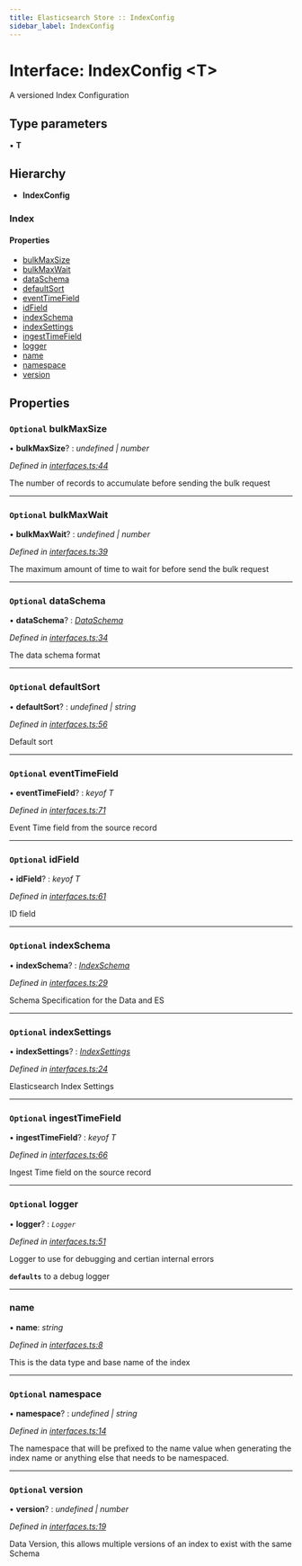 ```yaml
---
title: Elasticsearch Store :: IndexConfig
sidebar_label: IndexConfig
---
```


# Interface: IndexConfig <**T**>

A versioned Index Configuration

## Type parameters

▪ **T**

## Hierarchy

* **IndexConfig**

### Index

#### Properties

* [bulkMaxSize](indexconfig.md#optional-bulkmaxsize)
* [bulkMaxWait](indexconfig.md#optional-bulkmaxwait)
* [dataSchema](indexconfig.md#optional-dataschema)
* [defaultSort](indexconfig.md#optional-defaultsort)
* [eventTimeField](indexconfig.md#optional-eventtimefield)
* [idField](indexconfig.md#optional-idfield)
* [indexSchema](indexconfig.md#optional-indexschema)
* [indexSettings](indexconfig.md#optional-indexsettings)
* [ingestTimeField](indexconfig.md#optional-ingesttimefield)
* [logger](indexconfig.md#optional-logger)
* [name](indexconfig.md#name)
* [namespace](indexconfig.md#optional-namespace)
* [version](indexconfig.md#optional-version)

## Properties

### `Optional` bulkMaxSize

• **bulkMaxSize**? : *undefined | number*

*Defined in [interfaces.ts:44](https://github.com/terascope/teraslice/blob/6e018493/packages/elasticsearch-store/src/interfaces.ts#L44)*

The number of records to accumulate before sending the bulk request

___

### `Optional` bulkMaxWait

• **bulkMaxWait**? : *undefined | number*

*Defined in [interfaces.ts:39](https://github.com/terascope/teraslice/blob/6e018493/packages/elasticsearch-store/src/interfaces.ts#L39)*

The maximum amount of time to wait for before send the bulk request

___

### `Optional` dataSchema

• **dataSchema**? : *[DataSchema](dataschema.md)*

*Defined in [interfaces.ts:34](https://github.com/terascope/teraslice/blob/6e018493/packages/elasticsearch-store/src/interfaces.ts#L34)*

The data schema format

___

### `Optional` defaultSort

• **defaultSort**? : *undefined | string*

*Defined in [interfaces.ts:56](https://github.com/terascope/teraslice/blob/6e018493/packages/elasticsearch-store/src/interfaces.ts#L56)*

Default sort

___

### `Optional` eventTimeField

• **eventTimeField**? : *keyof T*

*Defined in [interfaces.ts:71](https://github.com/terascope/teraslice/blob/6e018493/packages/elasticsearch-store/src/interfaces.ts#L71)*

Event Time field from the source record

___

### `Optional` idField

• **idField**? : *keyof T*

*Defined in [interfaces.ts:61](https://github.com/terascope/teraslice/blob/6e018493/packages/elasticsearch-store/src/interfaces.ts#L61)*

ID field

___

### `Optional` indexSchema

• **indexSchema**? : *[IndexSchema](indexschema.md)*

*Defined in [interfaces.ts:29](https://github.com/terascope/teraslice/blob/6e018493/packages/elasticsearch-store/src/interfaces.ts#L29)*

Schema Specification for the Data and ES

___

### `Optional` indexSettings

• **indexSettings**? : *[IndexSettings](indexsettings.md)*

*Defined in [interfaces.ts:24](https://github.com/terascope/teraslice/blob/6e018493/packages/elasticsearch-store/src/interfaces.ts#L24)*

Elasticsearch Index Settings

___

### `Optional` ingestTimeField

• **ingestTimeField**? : *keyof T*

*Defined in [interfaces.ts:66](https://github.com/terascope/teraslice/blob/6e018493/packages/elasticsearch-store/src/interfaces.ts#L66)*

Ingest Time field on the source record

___

### `Optional` logger

• **logger**? : *`Logger`*

*Defined in [interfaces.ts:51](https://github.com/terascope/teraslice/blob/6e018493/packages/elasticsearch-store/src/interfaces.ts#L51)*

Logger to use for debugging and certian internal errors

**`defaults`** to a debug logger

___

###  name

• **name**: *string*

*Defined in [interfaces.ts:8](https://github.com/terascope/teraslice/blob/6e018493/packages/elasticsearch-store/src/interfaces.ts#L8)*

This is the data type and base name of the index

___

### `Optional` namespace

• **namespace**? : *undefined | string*

*Defined in [interfaces.ts:14](https://github.com/terascope/teraslice/blob/6e018493/packages/elasticsearch-store/src/interfaces.ts#L14)*

The namespace that will be prefixed to the name value when generating
the index name or anything else that needs to be namespaced.

___

### `Optional` version

• **version**? : *undefined | number*

*Defined in [interfaces.ts:19](https://github.com/terascope/teraslice/blob/6e018493/packages/elasticsearch-store/src/interfaces.ts#L19)*

Data Version, this allows multiple versions of an index to exist with the same Schema
